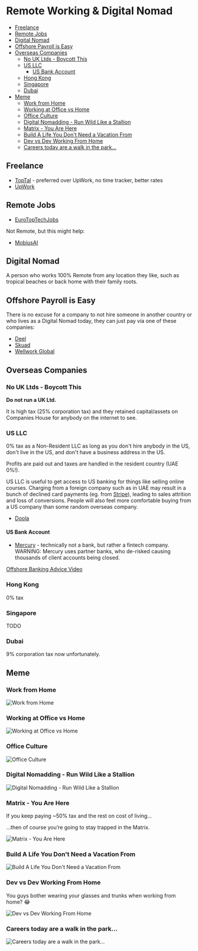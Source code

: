 # Remote Working & Digital Nomad

<!-- INDEX_START -->

- [Freelance](#freelance)
- [Remote Jobs](#remote-jobs)
- [Digital Nomad](#digital-nomad)
- [Offshore Payroll is Easy](#offshore-payroll-is-easy)
- [Overseas Companies](#overseas-companies)
  - [No UK Ltds - Boycott This](#no-uk-ltds---boycott-this)
  - [US LLC](#us-llc)
    - [US Bank Account](#us-bank-account)
  - [Hong Kong](#hong-kong)
  - [Singapore](#singapore)
  - [Dubai](#dubai)
- [Meme](#meme)
  - [Work from Home](#work-from-home)
  - [Working at Office vs Home](#working-at-office-vs-home)
  - [Office Culture](#office-culture)
  - [Digital Nomadding - Run Wild Like a Stallion](#digital-nomadding---run-wild-like-a-stallion)
  - [Matrix - You Are Here](#matrix---you-are-here)
  - [Build A Life You Don't Need a Vacation From](#build-a-life-you-dont-need-a-vacation-from)
  - [Dev vs Dev Working From Home](#dev-vs-dev-working-from-home)
  - [Careers today are a walk in the park...](#careers-today-are-a-walk-in-the-park)

<!-- INDEX_END -->

## Freelance

- [TopTal](https://www.toptal.com/) - preferred over UpWork, no time tracker, better rates
- [UpWork](https://www.upwork.com/)

## Remote Jobs

- [EuroTopTechJobs](https://www.eurotoptechjobs.com/)

Not Remote, but this might help:

- [MobiusAI](https://www.mobiusengine.ai/)

## Digital Nomad

A person who works 100% Remote from any location they like,
such as tropical beaches or back home with their family roots.

## Offshore Payroll is Easy

There is no excuse for a company to not hire someone in another country or who lives as a Digital Nomad today,
they can just pay via one of these companies:

- [Deel](https://www.deel.com/)
- [Skuad](https://www.skuad.io/)
- [Wellwork Global](https://workwell-global.com/)

## Overseas Companies

### No UK Ltds - Boycott This

**Do not run a UK Ltd.**

It is high tax (25% corporation tax)
and they retained capital/assets on Companies House for anybody on the internet to see.

### US LLC

0% tax as a Non-Resident LLC as long as you don't hire anybody in the US, don't live in the US, and don't have a business address in the US.

Profits are paid out and taxes are handled in the resident country (UAE 0%!).

US LLC is useful to get access to US banking for things like selling online courses.
Charging from a foreign company such as in UAE may result in a bunch of declined card payments (eg.
from [Stripe](https://stripe.com/)), leading to sales attrition and loss of conversions.
People will also feel more comfortable buying from a US company than some random overseas company.

- [Doola](https://www.doola.com/)

#### US Bank Account

- [Mercury](https://mercury.com/r/internet-made-coder-llc) - technically not a bank, but rather a fintech company.
  WARNING: Mercury uses partner banks, who de-risked causing thousands of client accounts being closed.

[Offshore Banking Advice Video](https://www.youtube.com/watch?v=IAZ1SOUi0HQ)

### Hong Kong

0% tax

### Singapore

TODO

### Dubai

9% corporation tax now unfortunately.

## Meme

### Work from Home

![Work from Home](images/forest_gump_just_like_that_could_work_from_home.jpeg)

### Working at Office vs Home

![Working at Office vs Home](images/working_at_office_vs_at_home.jpeg)

### Office Culture

![Office Culture](images/returning_to_office_the_culture.webp)

### Digital Nomadding - Run Wild Like a Stallion

![Digital Nomadding - Run Wild Like a Stallion](images/orly_digital_nomadding_run_wild_like_a_stallion.png)

### Matrix - You Are Here

If you keep paying ~50% tax and the rest on cost of living...

…then of course you’re going to stay trapped in the Matrix.

![Matrix - You Are Here](images/matrix_you_are_here_crying_in_shower_before_work.jpeg)

### Build A Life You Don't Need a Vacation From

![Build A Life You Don't Need a Vacation From](images/goal_build_life_dont_need_vacation_from.jpeg)

### Dev vs Dev Working From Home

You guys bother wearing your glasses and trunks when working from home? 😂

![Dev vs Dev Working From Home](images/dev_vs_dev_working_from_home_clothing.jpeg)

### Careers today are a walk in the park...

![Careers today are a walk in the park...](images/careers_today_walk_in_park_jurassic_park.jpeg)
